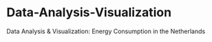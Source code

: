 # Data-Analysis-Visualization
Data Analysis &amp; Visualization: Energy Consumption in the Netherlands
